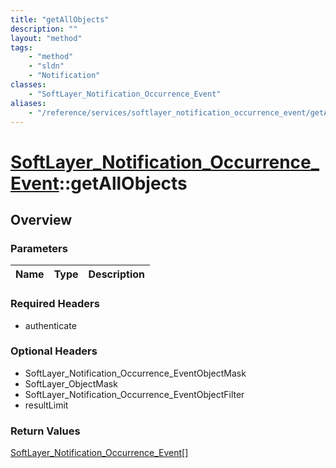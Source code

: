 ```yaml
---
title: "getAllObjects"
description: ""
layout: "method"
tags:
    - "method"
    - "sldn"
    - "Notification"
classes:
    - "SoftLayer_Notification_Occurrence_Event"
aliases:
    - "/reference/services/softlayer_notification_occurrence_event/getAllObjects"
---
```

# [SoftLayer_Notification_Occurrence_Event](/reference/services/SoftLayer_Notification_Occurrence_Event)::getAllObjects




## Overview 


### Parameters 
|Name | Type | Description |
| --- | --- | --- |


### Required Headers
* authenticate

### Optional Headers
* SoftLayer_Notification_Occurrence_EventObjectMask
* SoftLayer_ObjectMask
* SoftLayer_Notification_Occurrence_EventObjectFilter
* resultLimit

### Return Values
<a href='/reference/datatypes/SoftLayer_Notification_Occurrence_Event'>SoftLayer_Notification_Occurrence_Event[] </a>

